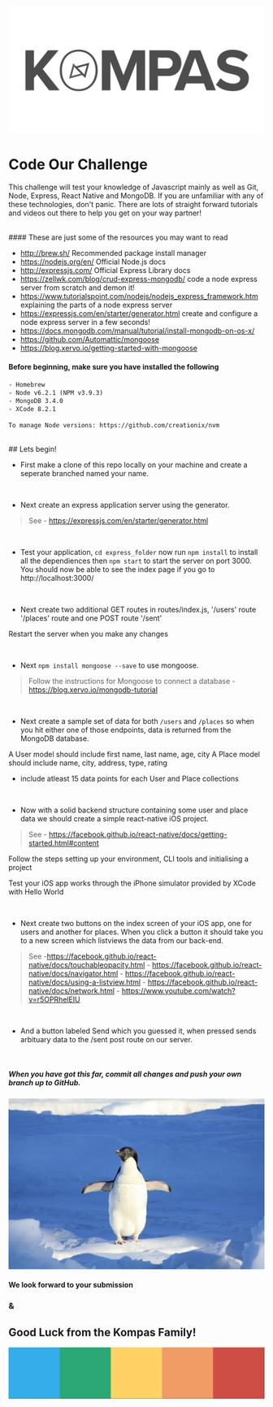 ![Logo](./resources/Text_Logo_Grey.png)

# Code Our Challenge

This challenge will test your knowledge of Javascript mainly as well as Git, Node, Express, React Native and MongoDB. If you are unfamiliar with any of these technologies, don't panic. There are lots of straight forward tutorials and videos out there to help you get on your way partner!

<br>
#### These are just some of the resources you may want to read

- http://brew.sh/ Recommended package install manager
- https://nodejs.org/en/ Official Node.js docs
- http://expressjs.com/ Official Express Library docs
- https://zellwk.com/blog/crud-express-mongodb/ code a node express server from scratch and demon it!
- https://www.tutorialspoint.com/nodejs/nodejs_express_framework.htm explaining the parts of a node express server
- https://expressjs.com/en/starter/generator.html create and configure a node express server in a few seconds!
- https://docs.mongodb.com/manual/tutorial/install-mongodb-on-os-x/
- https://github.com/Automattic/mongoose
- https://blog.xervo.io/getting-started-with-mongoose


#### Before beginning, make sure you have installed the following
```
- Homebrew
- Node v6.2.1 (NPM v3.9.3)
- MongoDB 3.4.0
- XCode 8.2.1

To manage Node versions: https://github.com/creationix/nvm
```
<br>
## Lets begin!

<br>

- First make a clone of this repo locally on your machine and create a seperate branched named your name.

<br>

- Next create an express application server using the generator. 
>See - https://expressjs.com/en/starter/generator.html

<br>

- Test your application, `cd express_folder` now run `npm install` to install all the dependiences then `npm start` to start the server on port 3000.
You should now be able to see the index page if you go to http://localhost:3000/

<br>

- Next create two additional GET routes in routes/index.js,
'/users' route
'/places' route
and one POST route
'/sent'

Restart the server when you make any changes

<br>

- Next `npm install mongoose --save` to use mongoose. 
>Follow the instructions for Mongoose to connect a database - https://blog.xervo.io/mongodb-tutorial

<br>

- Next create a sample set of data for both `/users` and `/places` so when you hit either one of those endpoints, data is returned from the MongoDB database.

A User model should include first name, last name, age, city
A Place model should include name, city, address, type, rating
- include atleast 15 data points for each User and Place collections

<br>

- Now with a solid backend structure containing some user and place data we should create a simple react-native iOS project. 
>See - https://facebook.github.io/react-native/docs/getting-started.html#content

Follow the steps setting up your environment, CLI tools and initialising a project

Test your iOS app works through the iPhone simulator provided by XCode with Hello World

<br>

- Next create two buttons on the index screen of your iOS app, one for users and another for places. When you click a button it should take you to a new screen which listviews the data from our back-end. 
>See  -https://facebook.github.io/react-native/docs/touchableopacity.html - https://facebook.github.io/react-native/docs/navigator.html - https://facebook.github.io/react-native/docs/using-a-listview.html - https://facebook.github.io/react-native/docs/network.html - https://www.youtube.com/watch?v=r5OPRhelEIU

<br>

- And a button labeled Send which you guessed it, when pressed sends arbituary data to the /sent post route on our server.

<br>

##### When you have got this far, commit all changes and push your own branch up to GitHub.

![Penguin](./resources/penguin.jpg)

#### We look forward to your submission 
### & 
## Good Luck from the Kompas Family!

![Color_Strip](./resources/colours.jpg)